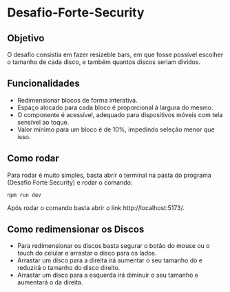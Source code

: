 # Desafio-Forte-Security
## Objetivo
O desafio consistia em fazer resizeble bars, em que fosse possível escolher o tamanho de cada disco, e também quantos discos seriam dividos.
## Funcionalidades
- Redimensionar blocos de forma interativa.
- Espaço alocado para cada bloco é proporcional à largura do mesmo.
- O componente é acessível, adequado para dispositivos móveis com tela sensível ao toque.
- Valor mínimo para um bloco é de 10%, impedindo seleção menor que isso.

## Como rodar
Para rodar é muito simples, basta abrir o terminal na pasta do programa (Desafio Forte Security) e rodar o comando:
```
npm run dev
```
Após rodar o comando basta abrir o link [](http://localhost:5173/)
http://localhost:5173/.
## Como redimensionar os Discos
- Para redimensionar os discos basta segurar o botão do mouse ou o touch do celular e arrastar o disco para os lados.
- Arrastar um disco para a direita irá aumentar o seu tamanho do e reduzirá o tamanho do disco direito.
- Arrastar um disco para a esquerda irá diminuir o seu tamanho e aumentará o da direita.
